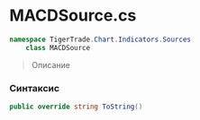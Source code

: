 
# MACDSource.cs
```csharp
namespace TigerTrade.Chart.Indicators.Sources  
    class MACDSource
```

> Описание

### Синтаксис
```csharp
public override string ToString()
```
